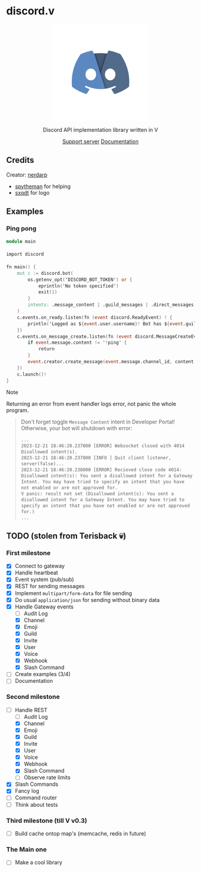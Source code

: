 # discord.v

<div align="center">
<img src="assets/logo.png" height=256></img>

Discord API implementation library written in V

[Support server](https://discord.gg/k7rvtQ43cu)
[Documentation](https://darphome.github.io/discord.v/discord.html)

</div>

## Credits

Creator: [nerdarp](https://github.com/DarpHome)

- [spytheman](https://github.com/spytheman) for helping
- [sxqdt](https://github.com/HARXI) for logo

## Examples

### Ping pong


```v
module main

import discord

fn main() {
	mut c := discord.bot(
		os.getenv_opt('DISCORD_BOT_TOKEN') or {
			eprintln('No token specified')
			exit(1)
		}
		intents: .message_content | .guild_messages | .direct_messages
	)
	c.events.on_ready.listen(fn (event discord.ReadyEvent) ! {
		println('Logged as ${event.user.username}! Bot has ${event.guilds.len} guilds')
	})
	c.events.on_message_create.listen(fn (event discord.MessageCreateEvent) ! {
		if event.message.content != '!ping' {
			return
		}
		event.creator.create_message(event.message.channel_id, content: 'Pong')!
	})
	c.launch()!
}
```

> [!NOTE]
> Returning an error from event handler logs error, not panic the whole program.

> Don't forget toggle `Message Content` intent in Developer Portal! Otherwise, your bot will shutdown with error:
> ```
> ...
> 2023-12-21 18:46:20.237000 [ERROR] Websocket closed with 4014 Disallowed intent(s).
> 2023-12-21 18:46:20.237000 [INFO ] Quit client listener, server(false)...
> 2023-12-21 18:46:20.238000 [ERROR] Recieved close code 4014: Disallowed intent(s): You sent a disallowed intent for a Gateway Intent. You may have tried to specify an intent that you have not enabled or are not approved for.
> V panic: result not set (Disallowed intent(s): You sent a disallowed intent for a Gateway Intent. You may have tried to specify an intent that you have not enabled or are not approved for.)      
> ...
> ```

## TODO (stolen from Terisback 💀)

### First milestone
- [x] Connect to gateway
- [x] Handle heartbeat
- [x] Event system (pub/sub)
- [x] REST for sending messages
- [x] Implement `multipart/form-data` for file sending
- [x] Do usual `application/json` for sending without binary data
- [x] Handle Gateway events
  - [ ] Audit Log
  - [x] Channel
  - [x] Emoji
  - [x] Guild
  - [x] Invite
  - [x] User
  - [x] Voice
  - [x] Webhook
  - [x] Slash Command
- [ ] Create examples (3/4)
- [ ] Documentation

### Second milestone
- [ ] Handle REST
  - [ ] Audit Log
  - [x] Channel
  - [x] Emoji
  - [x] Guild
  - [x] Invite
  - [x] User
  - [x] Voice
  - [x] Webhook
  - [x] Slash Command
  - [ ] Observe rate limits
- [x] Slash Commands
- [x] Fancy log
- [ ] Command router
- [ ] Think about tests

### Third milestone (till V v0.3)
- [ ] Build cache ontop map's (memcache, redis in future)

### The Main one
- [ ] Make a cool library